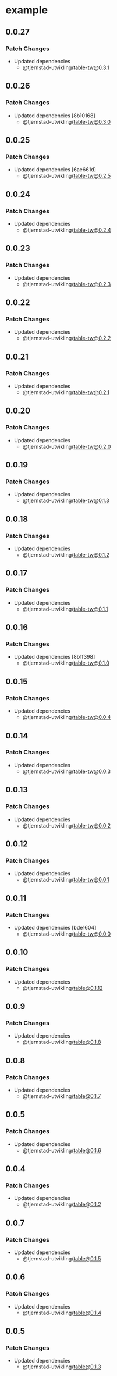 # example

## 0.0.27

### Patch Changes

- Updated dependencies
  - @tjernstad-utvikling/table-tw@0.3.1

## 0.0.26

### Patch Changes

- Updated dependencies [8b10168]
  - @tjernstad-utvikling/table-tw@0.3.0

## 0.0.25

### Patch Changes

- Updated dependencies [6ae661d]
  - @tjernstad-utvikling/table-tw@0.2.5

## 0.0.24

### Patch Changes

- Updated dependencies
  - @tjernstad-utvikling/table-tw@0.2.4

## 0.0.23

### Patch Changes

- Updated dependencies
  - @tjernstad-utvikling/table-tw@0.2.3

## 0.0.22

### Patch Changes

- Updated dependencies
  - @tjernstad-utvikling/table-tw@0.2.2

## 0.0.21

### Patch Changes

- Updated dependencies
  - @tjernstad-utvikling/table-tw@0.2.1

## 0.0.20

### Patch Changes

- Updated dependencies
  - @tjernstad-utvikling/table-tw@0.2.0

## 0.0.19

### Patch Changes

- Updated dependencies
  - @tjernstad-utvikling/table-tw@0.1.3

## 0.0.18

### Patch Changes

- Updated dependencies
  - @tjernstad-utvikling/table-tw@0.1.2

## 0.0.17

### Patch Changes

- Updated dependencies
  - @tjernstad-utvikling/table-tw@0.1.1

## 0.0.16

### Patch Changes

- Updated dependencies [8b1f398]
  - @tjernstad-utvikling/table-tw@0.1.0

## 0.0.15

### Patch Changes

- Updated dependencies
  - @tjernstad-utvikling/table-tw@0.0.4

## 0.0.14

### Patch Changes

- Updated dependencies
  - @tjernstad-utvikling/table-tw@0.0.3

## 0.0.13

### Patch Changes

- Updated dependencies
  - @tjernstad-utvikling/table-tw@0.0.2

## 0.0.12

### Patch Changes

- Updated dependencies
  - @tjernstad-utvikling/table-tw@0.0.1

## 0.0.11

### Patch Changes

- Updated dependencies [bde1604]
  - @tjernstad-utvikling/table-tw@0.0.0

## 0.0.10

### Patch Changes

- Updated dependencies
  - @tjernstad-utvikling/table@0.1.12

## 0.0.9

### Patch Changes

- Updated dependencies
  - @tjernstad-utvikling/table@0.1.8

## 0.0.8

### Patch Changes

- Updated dependencies
  - @tjernstad-utvikling/table@0.1.7

## 0.0.5

### Patch Changes

- Updated dependencies
  - @tjernstad-utvikling/table@0.1.6

## 0.0.4

### Patch Changes

- Updated dependencies
  - @tjernstad-utvikling/table@0.1.2

## 0.0.7

### Patch Changes

- Updated dependencies
  - @tjernstad-utvikling/table@0.1.5

## 0.0.6

### Patch Changes

- Updated dependencies
  - @tjernstad-utvikling/table@0.1.4

## 0.0.5

### Patch Changes

- Updated dependencies
  - @tjernstad-utvikling/table@0.1.3
